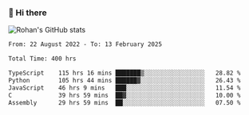 ### 👋 Hi there 

<!--
**rohznmdev/rohznmdev** is a ✨ _special_ ✨ repository because its `README.md` (this file) appears on your GitHub profile.

Here are some ideas to get you started:

- 🔭 I’m currently working on ...
- 🌱 I’m currently learning Ruby and Ruby on Rails
- 👯 I’m looking to collaborate on ...
- 🤔 I’m looking for help with ...
- 💬 Ask me about ...
- 📫 How to reach me: ...
- 😄 Pronouns: ...
- ⚡ Fun fact: ...
-->
![Rohan's GitHub stats](https://github-readme-stats.vercel.app/api?username=rohznmdev&theme=dark&show_icons=true)

<!--START_SECTION:waka-->

```txt
From: 22 August 2022 - To: 13 February 2025

Total Time: 400 hrs

TypeScript    115 hrs 16 mins ███████▒░░░░░░░░░░░░░░░░░   28.82 %
Python        105 hrs 44 mins ██████▓░░░░░░░░░░░░░░░░░░   26.43 %
JavaScript    46 hrs 9 mins   ███░░░░░░░░░░░░░░░░░░░░░░   11.54 %
C             39 hrs 59 mins  ██▓░░░░░░░░░░░░░░░░░░░░░░   10.00 %
Assembly      29 hrs 59 mins  ██░░░░░░░░░░░░░░░░░░░░░░░   07.50 %
```

<!--END_SECTION:waka-->
